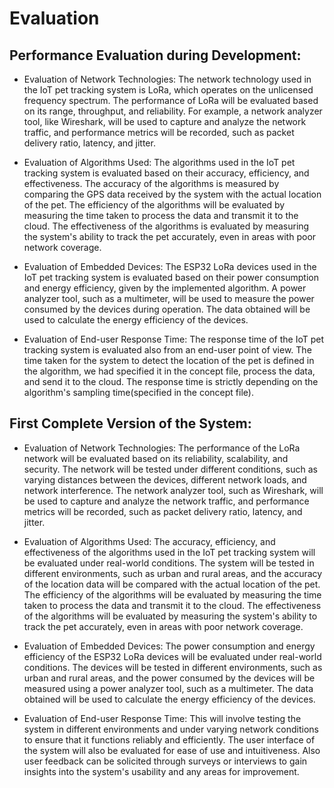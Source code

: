# Evaluation

## Performance Evaluation during Development:

- Evaluation of Network Technologies:
The network technology used in the IoT pet tracking system is LoRa, which operates on the unlicensed frequency spectrum. The performance of LoRa will be evaluated based on its range, throughput, and reliability. For example, a network analyzer tool, like Wireshark, will be used to capture and analyze the network traffic, and performance metrics will be recorded, such as packet delivery ratio, latency, and jitter.

- Evaluation of Algorithms Used:
The algorithms used in the IoT pet tracking system is evaluated based on their accuracy, efficiency, and effectiveness. The accuracy of the algorithms is measured by comparing the GPS data received by the system with the actual location of the pet. The efficiency of the algorithms will be evaluated by measuring the time taken to process the data and transmit it to the cloud. The effectiveness of the algorithms is evaluated by measuring the system's ability to track the pet accurately, even in areas with poor network coverage.

- Evaluation of Embedded Devices:
The ESP32 LoRa devices used in the IoT pet tracking system is evaluated based on their power consumption and energy efficiency, given by the implemented algorithm. A power analyzer tool, such as a multimeter, will be used to measure the power consumed by the devices during operation. The data obtained will be used to calculate the energy efficiency of the devices.

- Evaluation of End-user Response Time:
The response time of the IoT pet tracking system is evaluated also from an end-user point of view. The time taken for the system to detect the location of the pet is defined in the algorithm, we had specified it in the concept file, process the data, and send it to the cloud. The response time is strictly depending on the algorithm's sampling time(specified in the concept file). 

## First Complete Version of the System:

- Evaluation of Network Technologies:
The performance of the LoRa network will be evaluated based on its reliability, scalability, and security. The network will be tested under different conditions, such as varying distances between the devices, different network loads, and network interference. The network analyzer tool, such as Wireshark, will be used to capture and analyze the network traffic, and performance metrics will be recorded, such as packet delivery ratio, latency, and jitter.

- Evaluation of Algorithms Used:
The accuracy, efficiency, and effectiveness of the algorithms used in the IoT pet tracking system will be evaluated under real-world conditions. The system will be tested in different environments, such as urban and rural areas, and the accuracy of the location data will be compared with the actual location of the pet. The efficiency of the algorithms will be evaluated by measuring the time taken to process the data and transmit it to the cloud. The effectiveness of the algorithms will be evaluated by measuring the system's ability to track the pet accurately, even in areas with poor network coverage.

- Evaluation of Embedded Devices:
The power consumption and energy efficiency of the ESP32 LoRa devices will be evaluated under real-world conditions. The devices will be tested in different environments, such as urban and rural areas, and the power consumed by the devices will be measured using a power analyzer tool, such as a multimeter. The data obtained will be used to calculate the energy efficiency of the devices.

- Evaluation of End-user Response Time:
This will involve testing the system in different environments and under varying network conditions to ensure that it functions reliably and efficiently. The user interface of the system will also be evaluated for ease of use and intuitiveness. Also user feedback can be solicited through surveys or interviews to gain insights into the system's usability and any areas for improvement.
